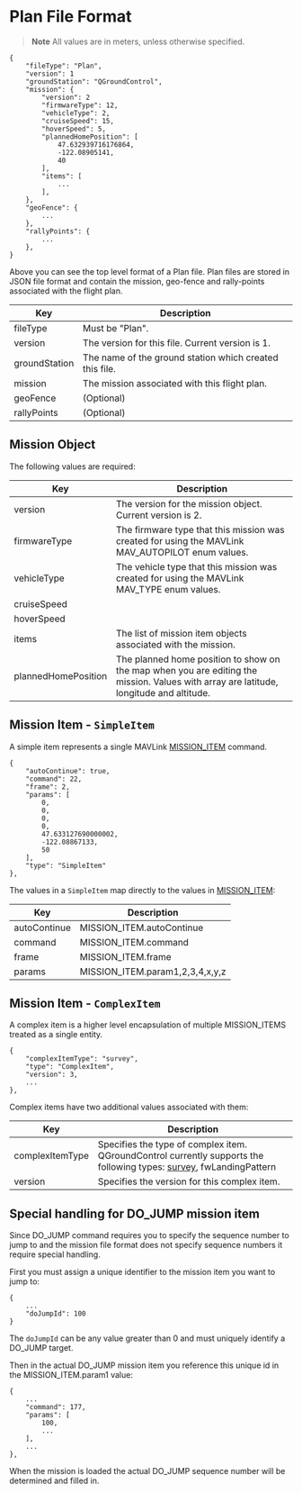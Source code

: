 # Plan File Format

> **Note** All values are in meters, unless otherwise specified.

```
{
    "fileType": "Plan",
    "version": 1
    "groundStation": "QGroundControl",
    "mission": {
        "version": 2
        "firmwareType": 12,
        "vehicleType": 2,
        "cruiseSpeed": 15,
        "hoverSpeed": 5,
        "plannedHomePosition": [
            47.632939716176864,
            -122.08905141,
            40
        ],
        "items": [
     	    ...
        ],
    },
    "geoFence": {
        ...
    },
    "rallyPoints": {
        ...
    },
}
```

Above you can see the top level format of a Plan file. Plan files are stored in JSON file format and contain the mission, geo-fence and rally-points associated with the flight plan.

Key | Description
----|------------
fileType | Must be "Plan".
version | The version for this file. Current version is 1.
groundStation | The name of the ground station which created this file.
mission | The mission associated with this flight plan.
geoFence | (Optional)
rallyPoints | (Optional)

## Mission Object

The following values are required:

Key | Description
----|------------
version | The version for the mission object. Current version is 2.
firmwareType | The firmware type that this mission was created for using the MAVLink MAV_AUTOPILOT enum values. 
vehicleType | The vehicle type that this mission was created for using the MAVLink MAV_TYPE enum values.
cruiseSpeed | 
hoverSpeed | 
items | The list of mission item objects associated with the mission.
plannedHomePosition | The planned home position to show on the map when you are editing the mission. Values with array are latitude, longitude and altitude.

## Mission Item - `SimpleItem`

A simple item represents a single MAVLink [MISSION_ITEM](http://mavlink.org/messages/common#MISSION_ITEM) command.

```
{
    "autoContinue": true,
    "command": 22,
    "frame": 2,
    "params": [
        0,
        0,
        0,
        0,
        47.633127690000002,
        -122.08867133,
        50
    ],
    "type": "SimpleItem"
},
```

The values in a `SimpleItem` map directly to the values in [MISSION_ITEM](http://mavlink.org/messages/common#MISSION_ITEM):

Key | Description
----|------------
autoContinue | MISSION_ITEM.autoContinue
command | MISSION_ITEM.command
frame | MISSION_ITEM.frame
params | MISSION_ITEM.param1,2,3,4,x,y,z

## Mission Item - ```ComplexItem```
A complex item is a higher level encapsulation of multiple MISSION_ITEMS treated as a single entity.

```
{
    "complexItemType": "survey",
    "type": "ComplexItem",
    "version": 3,
    ...
},
```
Complex items have two additional values associated with them:

Key | Description
----|------------
complexItemType | Specifies the type of complex item. QGroundControl currently supports the following types: [survey](../file_formats/survey.md), fwLandingPattern
version | Specifies the version for this complex item.

## Special handling for DO_JUMP mission item

Since DO_JUMP command requires you to specify the sequence number to jump to and the mission file format does not specify sequence numbers it require special handling.

First you must assign a unique identifier to the mission item you want to jump to:

```
{
    ...
    "doJumpId": 100
}
```

The `doJumpId` can be any value greater than 0 and must uniquely identify a DO_JUMP target.

Then in the actual DO_JUMP mission item you reference this unique id in the MISSION_ITEM.param1 value:

```
{
    ...
    "command": 177,
    "params": [
        100,
        ...
    ],
    ...
},
```

When the mission is loaded the actual DO_JUMP sequence number will be determined and filled in.
